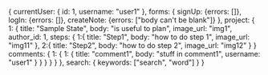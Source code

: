 {
  currentUser: {
    id: 1,
    username: "user1"
  },
  forms: {
    signUp: {errors: []},
    logIn: {errors: []},
    createNote: {errors: ["body can't be blank"]}
  },
  project: {
    1: {
      title: "Sample State",
      body: "is useful to plan",
      image_url: "img1",
      author_id: 1,
      steps: {
          1:{
            title: "Step1",
            body: "how to do step 1",
            image_url: "img11"
          },
          2:{
            title: "Step2",
            body: "how to do step 2",
            image_url: "img12"
          }
        }
      comments: {
        1: {
          1: {
            title: "comment1",
            body: "stuff in comment1",
            username: "user1"
          }
        }
      }
      }
    }
  },
  search: {
    keywords: ["search", "word"]
  }
}
